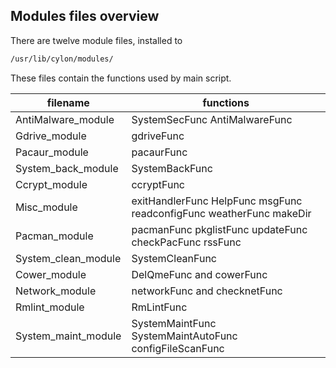 Modules files overview
------------------
There are twelve module files,
installed to 
```sh
/usr/lib/cylon/modules/
```
These files contain the functions used by main script.

| filename| functions |
| ------ | ------ |
| AntiMalware_module | SystemSecFunc AntiMalwareFunc |
| Gdrive_module | gdriveFunc |
| Pacaur_module | pacaurFunc |
| System_back_module | SystemBackFunc |
| Ccrypt_module | ccryptFunc |
| Misc_module | exitHandlerFunc HelpFunc msgFunc readconfigFunc weatherFunc makeDir |
| Pacman_module | pacmanFunc pkglistFunc updateFunc checkPacFunc rssFunc |
| System_clean_module | SystemCleanFunc |
| Cower_module | DelQmeFunc and cowerFunc |
| Network_module | networkFunc and checknetFunc |
| Rmlint_module | RmLintFunc |
| System_maint_module | SystemMaintFunc SystemMaintAutoFunc configFileScanFunc |
